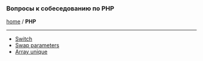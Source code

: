 ### Вопросы к собеседованию по PHP
[home][go-home] / **PHP**

---

- [Switch][php-switch]
- [Swap parameters][php-swap]
- [Array unique][php-array-unique]

[php-switch]: ./switch/index.md
[php-array-unique]: ./array-unique/index.md
[php-swap]: ./swap/index.md
[go-home]: ../index.md
